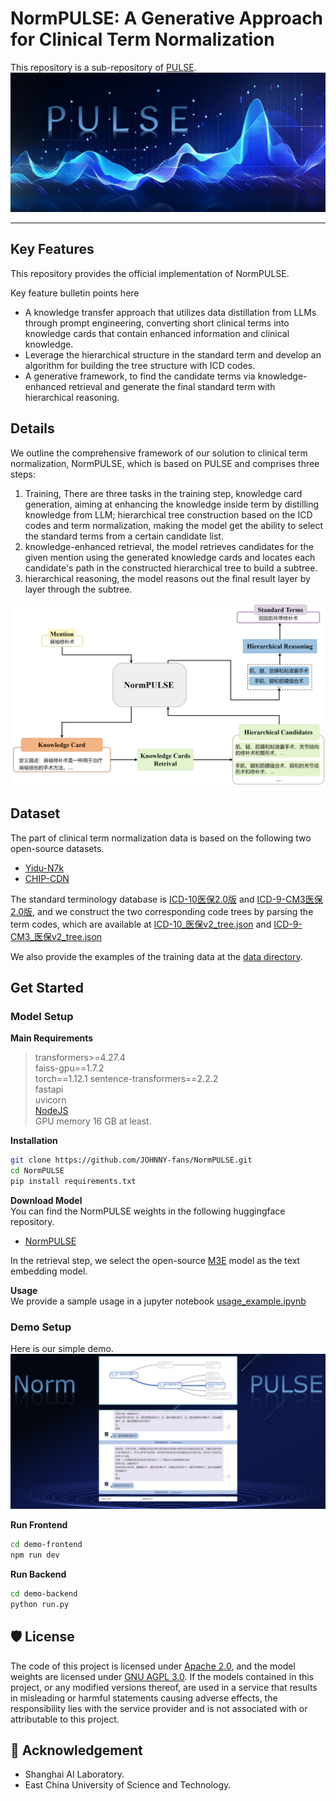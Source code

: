 # NormPULSE: A Generative Approach for Clinical Term Normalization

<!--
**Here are some ideas to get you started:**
🙋‍♀️ A short introduction - what is your organization all about?
🌈 Contribution guidelines - how can the community get involved?
👩‍💻 Useful resources - where can the community find your docs? Is there anything else the community should know?
🍿 Fun facts - what does your team eat for breakfast?
🧙 Remember, you can do mighty things with the power of [Markdown](https://docs.github.com/github/writing-on-github/getting-started-with-writing-and-formatting-on-github/basic-writing-and-formatting-syntax)
-->

This repository is a sub-repository of [PULSE](https://github.com/openmedlab/PULSE).
![image](./figure/pulse.png)

---

## Key Features

This repository provides the official implementation of NormPULSE.

Key feature bulletin points here
- A knowledge transfer approach that utilizes data distillation from LLMs through prompt engineering, converting short clinical terms into knowledge cards that contain enhanced information and clinical knowledge.
- Leverage the hierarchical structure in the standard term and develop an algorithm for building the tree structure with ICD codes.
- A generative framework, to find the candidate terms via knowledge-enhanced retrieval and generate the final standard term with hierarchical reasoning.

<!-- give an introduction of your project -->
## Details

We outline the comprehensive framework of our solution to clinical term normalization, NormPULSE, which is based on PULSE and comprises three steps: 
1. Training, There are three tasks in the training step, knowledge card generation, aiming at enhancing the knowledge inside term by distilling knowledge from LLM; hierarchical tree construction based on the ICD codes and term normalization, making the model get the ability to select the standard terms from a certain candidate list.  
2. knowledge-enhanced retrieval, the model retrieves candidates for the given mention using the generated knowledge cards and locates each candidate's path in the constructed hierarchical tree to build a subtree.
3. hierarchical reasoning, the model reasons out the final result layer by layer through the subtree.

<!-- Insert a pipeline of your algorithm here if got one -->
![image](./figure/architecture_zh.png)

## Dataset
The part of clinical term normalization data is based on the following two open-source datasets.
- [Yidu-N7k](http://openkg.cn/dataset/yidu-n7k)
- [CHIP-CDN](https://tianchi.aliyun.com/dataset/95414)

The standard terminology database is [ICD-10医保2.0版](https://code.nhsa.gov.cn/search.html?sysflag=80) and [ICD-9-CM3医保2.0版](https://code.nhsa.gov.cn/search.html?sysflag=80), and we construct the two corresponding code trees by parsing the term codes, which are available at [ICD-10_医保v2_tree.json](data/ICD-10_医保v2_tree.json) and [ICD-9-CM3_医保v2_tree.json](data/ICD-9-CM3_医保v2_tree.json)

We also provide the examples of the training data at the [data directory](data/).  

## Get Started
### Model Setup
**Main Requirements**  
> transformers>=4.27.4  
> faiss-gpu==1.7.2  
> torch==1.12.1
> sentence-transformers==2.2.2  
> fastapi  
> uvicorn  
> [NodeJS](https://nodejs.org/en)  
> GPU memory 16 GB at least.

**Installation**
```bash
git clone https://github.com/JOHNNY-fans/NormPULSE.git
cd NormPULSE
pip install requirements.txt
```

**Download Model**  
You can find the NormPULSE weights in the following huggingface repository.  
- [NormPULSE](https://huggingface.co/Johnnyfans/normpulse)

In the retrieval step, we select the open-source [M3E](https://huggingface.co/moka-ai/m3e-base) model as the text embedding model.

**Usage**  
We provide a sample usage in a jupyter notebook [usage_example.ipynb](https://github.com/JOHNNY-fans/NormPULSE/blob/main/usage_example.ipynb)

### Demo Setup
Here is our simple demo.
![image](./figure/norm_demo_v3.png)

**Run Frontend**

```sh
cd demo-frontend
npm run dev
```


**Run Backend**

```bash
cd demo-backend
python run.py
```

## 🛡️ License

The code of this project is licensed under [Apache 2.0](https://github.com/JOHNNY-fans/NormPULSE/blob/main/LICENSE), and the model weights are licensed under [GNU AGPL 3.0](https://github.com/JOHNNY-fans/NormPULSE/blob/main/MODEL_LICENSE). If the models contained in this project, or any modified versions thereof, are used in a service that results in misleading or harmful statements causing adverse effects, the responsibility lies with the service provider and is not associated with or attributable to this project.

## 🙏 Acknowledgement

- Shanghai AI Laboratory.
- East China University of Science and Technology.
